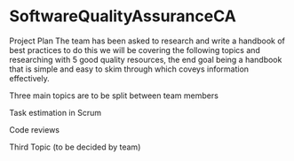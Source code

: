 # SoftwareQualityAssuranceCA
Project Plan
The team has been asked to research and write a handbook of best practices
to do this we will be covering the following topics and researching with 5 good quality resources,
the end goal being a handbook that is simple and easy to skim through which coveys information
effectively.

Three main topics are to be split between team members 

Task estimation in Scrum

Code reviews

Third Topic (to be decided by team)

